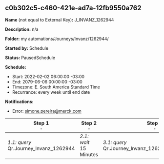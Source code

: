 ## c0b302c5-c460-421e-ad7a-12fb9550a762

**Name** (not equal to External Key)**:** J_INVANZ_1262944

**Description:** n/a

**Folder:** my automations/Journeys/Invanz/1262944/

**Started by:** Schedule

**Status:** PausedSchedule

**Schedule:**

* Start: 2022-02-02 06:00:00 -03:00
* End: 2079-06-06 00:00:00 -03:00
* Timezone: E. South America Standard Time
* Recurrance: every week until end date

**Notifications:**

* Error: simone.pereira@merck.com

| Step 1<br>_<small>-</small>_ | Step 2<br>_<small>-</small>_ | Step 3<br>_<small>-</small>_ | Step 4<br>_<small>-</small>_ | Step 5<br>_<small>-</small>_ |
| --- | --- | --- | --- | --- |
| _1.1: query_<br>Qr.Journey_Invanz_1262944 | _2.1: wait_<br>15 Minutes | _3.1: query_<br>Qr.Journey_Invanz_1262944_EntryAudience | _4.1: wait_<br>5 Minutes | _5.1: journeyEntry_<br>ABAF_INVANZ_CLM_J_1262944 |
